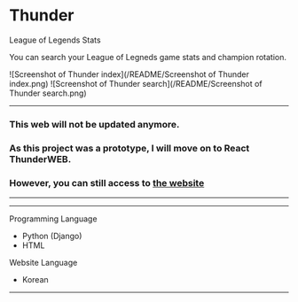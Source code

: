 # Thunder
League of Legends Stats 

You can search your League of Legneds game stats and champion rotation.

![Screenshot of Thunder index](/README/Screenshot of Thunder index.png)
![Screenshot of Thunder search](/README/Screenshot of Thunder search.png)

*** 
### This web will not be updated anymore.   
### As this project was a prototype, I will move on to React ThunderWEB.    
### However, you can still access to [the website](http://thunderweb.herokuapp.com, "thunder web")   
***   
   
***
Programming Language   
- Python (Django)
- HTML

Website Language   
- Korean
***



